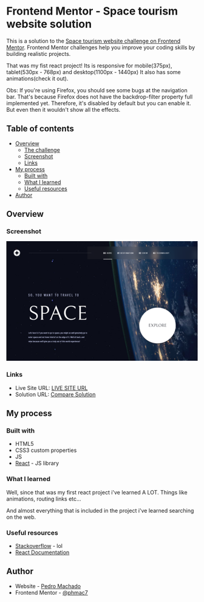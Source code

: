 # Frontend Mentor - Space tourism website solution

This is a solution to the [Space tourism website challenge on Frontend Mentor](https://www.frontendmentor.io/challenges/space-tourism-multipage-website-gRWj1URZ3). Frontend Mentor challenges help you improve your coding skills by building realistic projects. 

That was my fist react project!
Its is responsive for mobile(375px), tablet(530px - 768px) and desktop(1100px - 1440px)
It also has some animations(check it out).

Obs: If you're using Firefox, you should see some bugs at the navigation bar. That's because Firefox does not have the backdrop-filter property full implemented yet. Therefore, it's disabled by default but you can enable it. But even then it wouldn't show all the effects.

## Table of contents

- [Overview](#overview)
  - [The challenge](#the-challenge)
  - [Screenshot](#screenshot)
  - [Links](#links)
- [My process](#my-process)
  - [Built with](#built-with)
  - [What I learned](#what-i-learned)
  - [Useful resources](#useful-resources)
- [Author](#author)


## Overview

### Screenshot

![](./src/assets/print.PNG)


### Links

- Live Site URL: [LIVE SITE URL](https://phmac7-space.netlify.app/)
- Solution URL: [Compare Solution](https://your-solution-url.com)

## My process

### Built with

- HTML5
- CSS3 custom properties
- JS
- [React](https://reactjs.org/) - JS library


### What I learned

Well, since that was my first react project i've learned A LOT.
Things like animations, routing links etc...

And almost everything that is included in the project i've learned searching on the web.


### Useful resources

- [Stackoverflow](https://stackoverflow.com/) - lol
- [React Documentation](https://reactjs.org/docs/getting-started.html)

## Author

- Website - [Pedro Machado](github.com/phmac7)
- Frontend Mentor - [@phmac7](https://www.frontendmentor.io/profile/phmac7)
